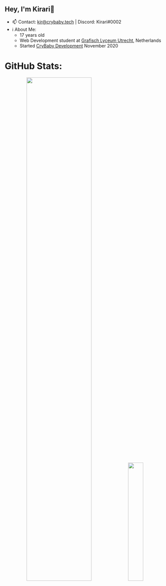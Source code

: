 ## Hey, I'm Kirari👋
- 📫 Contact: kir@crybaby.tech | Discord: Kirari#0002
-  ℹ About Me: 
   - 17 years old
   - Web Development student at [Grafisch Lyceum Utrecht](https://www.glu.nl/opleiding/mediadeveloper/), Netherlands
   - Started [CryBaby Development](https://crybaby.tech/) November 2020

# GitHub Stats:

<p align="center">
  <a><img width="64%" src="https://raw.githubusercontent.com/kir02/summary-cards/master/profile-summary-card-output/dracula/0-profile-details.svg"></a>
  <a><img width="31%" src="https://raw.githubusercontent.com/kir02/summary-cards/master/profile-summary-card-output/dracula/1-repos-per-language.svg"></a>
</p>
